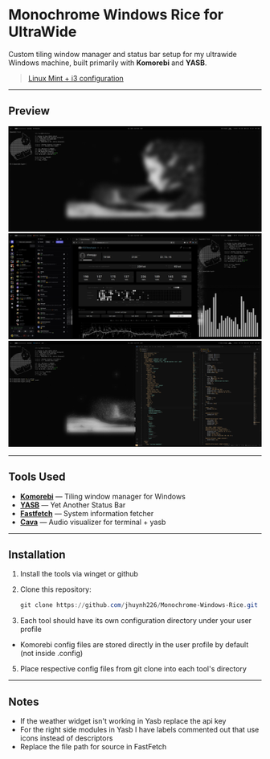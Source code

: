 # Monochrome Windows Rice for UltraWide

Custom tiling window manager and status bar setup for my ultrawide Windows machine, built primarily with **Komorebi** and **YASB**.

> [Linux Mint + i3 configuration](https://github.com/jhuynh226/Monochrome-Dots-i3)

---

## Preview
![Full Terminal View](./Screenshots/Full%20Screen%20Terminal%20Photo.png)
![Media Browsing](./Screenshots/Media%20Browsing.png)
![Terminal + VSCode](./Screenshots/Terminal%20+%20VsCode.png)

---

## Tools Used
- **[Komorebi](https://github.com/LGUG2Z/komorebi)** — Tiling window manager for Windows  
- **[YASB](https://github.com/amnweb/yasb)** — Yet Another Status Bar  
- **[Fastfetch](https://github.com/fastfetch-cli/fastfetch)** — System information fetcher  
- **[Cava](https://github.com/karlstav/cava)** — Audio visualizer for terminal + yasb

---

## Installation
1. Install the tools via winget or github

2. Clone this repository: 
   ```powershell
   git clone https://github.com/jhuynh226/Monochrome-Windows-Rice.git

3. Each tool should have its own configuration directory under your user profile
  - Komorebi config files are stored directly in the user profile by default (not inside .config)

5. Place respective config files from git clone into each tool's directory

---

## Notes
- If the weather widget isn't working in Yasb replace the api key
- For the right side modules in Yasb I have labels commented out that use icons instead of descriptors
- Replace the file path for source in FastFetch
